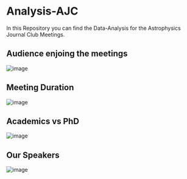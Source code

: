 
# Analysis-AJC
In this Repository you can find the Data-Analysis for the Astrophysics Journal Club Meetings.

## Audience enjoing the meetings

![image](https://user-images.githubusercontent.com/81431176/112676905-55f8a180-8e69-11eb-98a7-4569bc0a3b16.png)


## Meeting Duration

![image](https://user-images.githubusercontent.com/81431176/112676967-6c9ef880-8e69-11eb-8063-a8eb9300e57d.png)


## Academics vs PhD

![image](https://user-images.githubusercontent.com/81431176/112677042-850f1300-8e69-11eb-9d2d-969a45295455.png)

## Our Speakers

![image](https://user-images.githubusercontent.com/81431176/112677014-7c1e4180-8e69-11eb-806f-0a0809f9e400.png)
